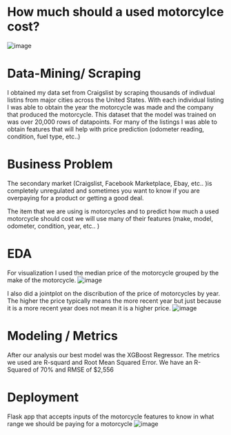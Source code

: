 # How much should a used motorcylce cost?

![image](https://user-images.githubusercontent.com/83923459/137983629-f53fc9cd-2997-4258-a932-e218f4ce2c4f.png)

# Data-Mining/ Scraping

I obtained my data set from Craigslist by scraping thousands of indivdual listins from major cities across the United States.
With each individual listing I was able to obtain the year the motorcycle was made and the company that produced the motorcycle.
This dataset that the model was trained on was over 20,000 rows of datapoints.
For many of the listings I was able to obtain features that will help with price prediction (odometer reading, condition, fuel type, etc..)


# Business Problem
The secondary market (Craigslist, Facebook Marketplace, Ebay, etc.. )is completely unregulated and sometimes you want to know if you are overpaying for a product or getting a good deal. 

The item that we are using is motorcycles and to predict how much a used motorcycle should cost we will use many of their features (make, model, odometer, condition, year, etc.. )


# EDA
For visualization I used the median price of the motorcycle grouped by the make of the motorcycle.
![image](https://user-images.githubusercontent.com/83923459/138173502-1eee8961-37eb-4e6d-a47a-9d64b011478f.png)

I also did a jointplot on the discribution of the price of motorcycles by year. The higher the price typically means the more recent year but just because it is a more recent year does not mean it is a higher price.
![image](https://user-images.githubusercontent.com/83923459/139141809-3ef1ec03-11c2-49a4-9f33-d89fbc1bf67f.png)



# Modeling / Metrics
After our analysis our best model was the XGBoost Regressor.
The metrics we used are R-squard and Root Mean Squared Error.
We have an R-Squared of 70% and RMSE of $2,556

# Deployment
Flask app that accepts inputs of the motorcycle features to know in what range we should be paying for a motorcycle
![image](https://user-images.githubusercontent.com/83923459/138173642-7956d9cd-e986-4ef8-8002-8b6513536345.png)

